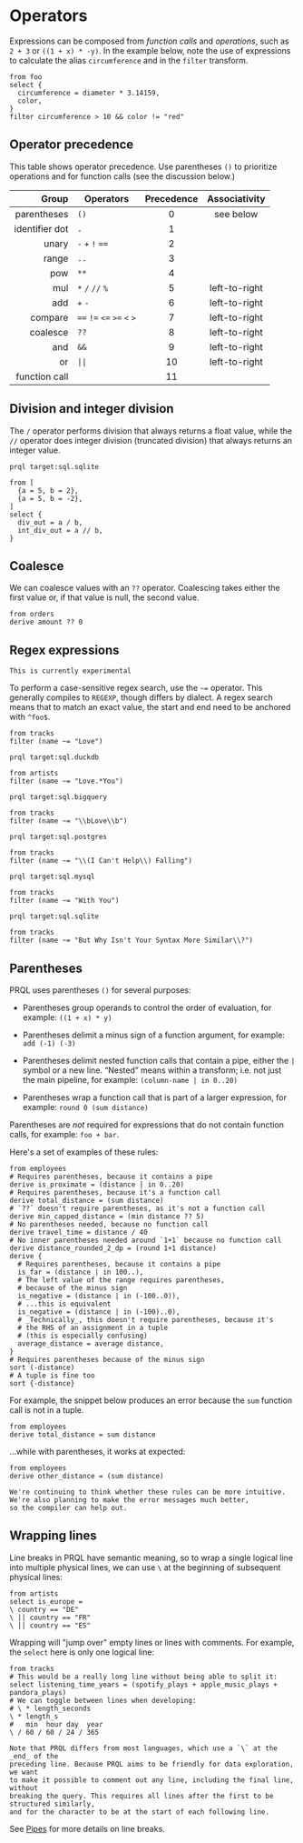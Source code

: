 # Operators

Expressions can be composed from _function calls_ and _operations_, such as
`2 + 3` or `((1 + x) * -y)`. In the example below, note the use of expressions
to calculate the alias `circumference` and in the `filter` transform.

```prql
from foo
select {
  circumference = diameter * 3.14159,
  color,
}
filter circumference > 10 && color != "red"
```

## Operator precedence

This table shows operator precedence. Use parentheses `()` to prioritize
operations and for function calls (see the discussion below.)

<!-- markdownlint-disable MD033 — the `|` characters need to be escaped, and surrounded with tags rather than backticks   -->

|          Group | Operators                   | Precedence | Associativity |
| -------------: | --------------------------- | :--------: | :-----------: |
|    parentheses | `()`                        |     0      |   see below   |
| identifier dot | `.`                         |     1      |               |
|          unary | `-` `+` `!` `==`            |     2      |               |
|          range | `..`                        |     3      |               |
|            pow | `**`                        |     4      |               |
|            mul | `*` `/` `//` `%`            |     5      | left-to-right |
|            add | `+` `-`                     |     6      | left-to-right |
|        compare | `==` `!=` `<=` `>=` `<` `>` |     7      | left-to-right |
|       coalesce | `??`                        |     8      | left-to-right |
|            and | `&&`                        |     9      | left-to-right |
|             or | <code>\|\|</code>           |     10     | left-to-right |
|  function call |                             |     11     |               |

## Division and integer division

The `/` operator performs division that always returns a float value, while the
`//` operator does integer division (truncated division) that always returns an
integer value.

```prql
prql target:sql.sqlite

from [
  {a = 5, b = 2},
  {a = 5, b = -2},
]
select {
  div_out = a / b,
  int_div_out = a // b,
}
```

## Coalesce

We can coalesce values with an `??` operator. Coalescing takes either the first
value or, if that value is null, the second value.

```prql
from orders
derive amount ?? 0
```

## Regex expressions

```admonish note
This is currently experimental
```

To perform a case-sensitive regex search, use the `~=` operator. This generally
compiles to `REGEXP`, though differs by dialect. A regex search means that to
match an exact value, the start and end need to be anchored with `^foo$`.

```prql
from tracks
filter (name ~= "Love")
```

```prql
prql target:sql.duckdb

from artists
filter (name ~= "Love.*You")
```

```prql
prql target:sql.bigquery

from tracks
filter (name ~= "\\bLove\\b")
```

```prql
prql target:sql.postgres

from tracks
filter (name ~= "\\(I Can't Help\\) Falling")
```

```prql
prql target:sql.mysql

from tracks
filter (name ~= "With You")
```

```prql
prql target:sql.sqlite

from tracks
filter (name ~= "But Why Isn't Your Syntax More Similar\\?")
```

## Parentheses

PRQL uses parentheses `()` for several purposes:

- Parentheses group operands to control the order of evaluation, for example:
  `((1 + x) * y)`

- Parentheses delimit a minus sign of a function argument, for example:
  `add (-1) (-3)`

- Parentheses delimit nested function calls that contain a pipe, either the `|`
  symbol or a new line. “Nested” means within a transform; i.e. not just the
  main pipeline, for example: `(column-name | in 0..20)`

- Parentheses wrap a function call that is part of a larger expression, for
  example: `round 0 (sum distance)`

Parentheses are _not_ required for expressions that do not contain function
calls, for example: `foo + bar`.

Here's a set of examples of these rules:

```prql
from employees
# Requires parentheses, because it contains a pipe
derive is_proximate = (distance | in 0..20)
# Requires parentheses, because it's a function call
derive total_distance = (sum distance)
# `??` doesn't require parentheses, as it's not a function call
derive min_capped_distance = (min distance ?? 5)
# No parentheses needed, because no function call
derive travel_time = distance / 40
# No inner parentheses needed around `1+1` because no function call
derive distance_rounded_2_dp = (round 1+1 distance)
derive {
  # Requires parentheses, because it contains a pipe
  is_far = (distance | in 100..),
  # The left value of the range requires parentheses,
  # because of the minus sign
  is_negative = (distance | in (-100..0)),
  # ...this is equivalent
  is_negative = (distance | in (-100)..0),
  # _Technically_, this doesn't require parentheses, because it's
  # the RHS of an assignment in a tuple
  # (this is especially confusing)
  average_distance = average distance,
}
# Requires parentheses because of the minus sign
sort (-distance)
# A tuple is fine too
sort {-distance}
```

For example, the snippet below produces an error because the `sum` function call
is not in a tuple.

```prql error no-fmt
from employees
derive total_distance = sum distance
```

...while with parentheses, it works at expected:

```prql
from employees
derive other_distance = (sum distance)
```

```admonish note
We're continuing to think whether these rules can be more intuitive.
We're also planning to make the error messages much better,
so the compiler can help out.
```

## Wrapping lines

Line breaks in PRQL have semantic meaning, so to wrap a single logical line into
multiple physical lines, we can use `\` at the beginning of subsequent physical
lines:

```prql
from artists
select is_europe =
\ country == "DE"
\ || country == "FR"
\ || country == "ES"
```

Wrapping will "jump over" empty lines or lines with comments. For example, the
`select` here is only one logical line:

```prql
from tracks
# This would be a really long line without being able to split it:
select listening_time_years = (spotify_plays + apple_music_plays + pandora_plays)
# We can toggle between lines when developing:
# \ * length_seconds
\ * length_s
#   min  hour day  year
\ / 60 / 60 / 24 / 365
```

```admonish info
Note that PRQL differs from most languages, which use a `\` at the _end_ of the
preceding line. Because PRQL aims to be friendly for data exploration, we want
to make it possible to comment out any line, including the final line, without
breaking the query. This requires all lines after the first to be structured similarly,
and for the character to be at the start of each following line.
```

See [Pipes](./pipes.md) for more details on line breaks.
